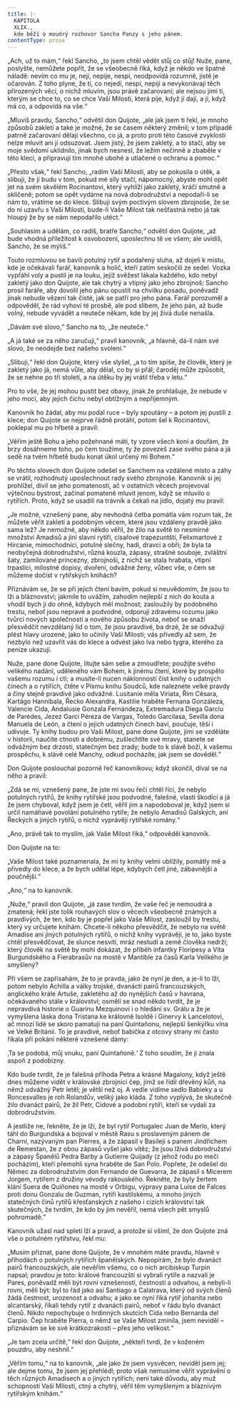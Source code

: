 ```yaml
---
title: |-
  KAPITOLA
  XLIX.,
  kde běží o moudrý rozhovor Sancha Panzy s jeho pánem.
contentType: prose
---
```


  

„Ach, už to mám,“ řekl Sancho, „to jsem chtěl vědět stůj co stůj! Nuže, pane, poslyšte, nemůžete popřít, že se všeobecně říká, když je někdo ve špatné náladě: nevím co mu je, nejí, nepije, nespí, neodpovídá rozumně, jistě je očarován. Z toho plyne, že ti, co nejedí, nespí, nepijí a nevykonávají těch přirozených věcí, o nichž mluvím, jsou právě začarovaní; ale nejsou jimi ti, kterým se chce to, co se chce Vaší Milosti, která pije, když jí dají, a jí, když má co, a odpovídá na vše.“

„Mluvíš pravdu, Sancho,“ odvětil don Quijote, „ale jak jsem ti řekl, je mnoho způsobů zakletí a také je možné, že se časem některý změnil; v tom případě patrně začarovaní dělají všechno, co já, a proto proti této časové zvyklosti nelze mluvit ani ji odsuzovat. Jsem jistý, že jsem zakletý, a to stačí, aby se moje svědomí uklidnilo, jinak bych nesnesl, že ležím nečinně a zbaběle v této kleci, a připravuji tím mnohé ubohé a utlačené o ochranu a pomoc.“

„Přesto však,“ řekl Sancho, „radím Vaší Milosti, aby se pokusila o útěk, a slibuji, že jí budu v tom, pokud mé síly stačí, nápomocný, abyste mohl opět jet na svém skvělém Rocinantovi, který vyhlíží jako zakletý, kráčí smutně a sklíčeně; potom se opět vydáme na nová dobrodružství a nepodaří-li se nám to, vrátíme se do klece. Slibuji svým poctivým slovem zbrojnoše, že se do ní uzavřu s Vaší Milostí, bude-li Vaše Milost tak nešťastná nebo já tak hloupý že by se nám nepodařilo utéct.“

„Souhlasím a udělám, co radíš, bratře Sancho,“ odvětil don Quijote, „až bude vhodná příležitost k osvobození, uposlechnu tě ve všem; ale uvidíš, Sancho, že se mýlíš.“

Touto rozmluvou se bavili potulný rytíř a podařený sluha, až dojeli k místu, kde je očekávali farář, kanovník a holič, kteří zatím seskočili ze sedel. Vozka vypřáhl voly a pustil je na louku, jejíž svěžest lákala každého, kdo nebyl zakletý jako don Quijote, ale tak chytrý a vtipný jako jeho zbrojnoš; Sancho prosil faráře, aby dovolil jeho pánu opustit na chvilku posadu, poněvadž jinak nebude vězení tak čisté, jak se patří pro jeho pána. Farář porozuměl a odpověděl, že rád vyhoví té prosbě, ale pod slibem, že jeho pán, až bude volný, nebude vyvádět a neuteče někam, kde by jej živá duše nenašla.

„Dávám své slovo,“ Sancho na to, „že neuteče.“

„A já také se za něho zaručuji,“ pravil kanovník, „a hlavně, dá-li nám své slovo, že neodejde bez našeho svolení.“

„Slibuji,“ řekl don Quijote, který vše slyšel, „a to tím spíše, že člověk, který je zakletý jako já, nemá vůle, aby dělal, co by si přál; čaroděj může způsobit, že se nehne po tři století, a na útěku by jej vrátil třeba v letu.“

Pro to vše, že jej mohou pustit bez obavy, jinak že prohlašuje, že nebude v jeho moci, aby jejich čichu nebyl obtížným a nepříjemným.

Kanovník ho žádal, aby mu podal ruce – byly spoutány – a potom jej pustili z klece; don Quijote se nejprve řádně protáhl, potom šel k Rocinantovi, poklepal mu po hřbetě a pravil:

„Věřím ještě Bohu a jeho požehnané máti, ty vzore všech koní a doufám, že brzy dosáhneme toho, po čem toužíme, ty že povezeš zase svého pána a já sedě na tvém hřbetě budu konat úkol určený mi Bohem.“

Po těchto slovech don Quijote odešel se Sanchem na vzdálené místo a záhy se vrátil, rozhodnutý uposlechnout rady svého zbrojnoše. Kanovník si jej prohlížel, divil se jeho pomatenosti, ač v ostatních věcech projevoval výtečnou bystrost, začínal pomateně mluvit jenom, když se mluvilo o rytířích. Proto, když se usadili na trávník a čekali na jídlo, dojatý mu pravil:

„Je možné, vznešený pane, aby nevhodná četba pomátla vám rozum tak, že můžete věřit zakletí a podobným věcem, které jsou vzdáleny pravdě jako sama lež? Je nemožné, aby někdo věřil, že žilo na světě to nesmírné množství Amadisů a jiní slavní rytíři, císařové trapezuntští, Felixmartové z Hircanie, mimochodníci, potulné slečny, hadi, dravci a obři; že byla ta neobyčejná dobrodružství, různá kouzla, zápasy, strašné souboje, zvláštní šaty, zamilované princezny, zbrojnoši, z nichž se stala hrabata, vtipní trpaslíci, milostné dopisy, dvoření, odvážné ženy, vůbec vše, o čem se můžeme dočíst v rytířských knihách?

Přiznávám se, že se při jejich čtení bavím, pokud si neuvědomím, že jsou to lži a bláznovství; jakmile to uvážím, zahodím nejlepší z nich do kouta a vhodil bych ji do ohně, kdybych měl možnost; zasloužily by podobného trestu, neboť jsou nepravé a podvodné, odporují zdravému rozumu jako tvůrci nových společností a nového způsobu života, neboť se snaží přesvědčit nevzdělaný lid o tom, že jsou pravdivé, ba drzé, že se odvažují plést hlavy urozené, jako to učinily Vaší Milosti; vás přivedly až sem, že nezbylo než uzavřít vás do klece a odvést jako lva nebo tygra, kterého za peníze ukazují.

Nuže, pane done Quijote, litujte sám sebe a zmoudřete; použijte svého velikého nadání, uděleného vám Bohem, k jinému čtení, které by prospělo vašemu rozumu i cti; a musíte-li nucen náklonností číst knihy o udatných činech a o rytířích, čtěte v Písmu knihu Soudců, kde naleznete velké pravdy a činy stejně pravdivé jako odvážné. Lusitanie měla Viriata, Řím Césara, Kartágo Hannibala, Řecko Alexandra, Kastilie hraběte Fernana Gonzáleza, Valencie Cida, Andalusie Gonzala Fernándeza, Extremadura Diega Garcíu de Parédes, Jezez Garci Péreza de Vargas, Toledo Garcilasa, Sevilla dona Manuela de León, a čtení o jejich udatných činech baví, poučuje, těší i udivuje. Ty knihy budou pro Vaši Milost, pane done Quijote, jimi se vzděláte v historii, naučíte ctnosti a dobrému, zušlechtíte své mravy, stanete se odvážným bez drzosti, statečným bez zrady; bude to k slávě boží, k vašemu prospěchu, k slávě celé Manchy, odkud pocházíte, jak jsem se dověděl.“

Don Quijote poslouchal pozorně řeč kanovníkovu; když skončil, díval se na něho a pravil:

„Zdá se mi, vznešený pane, že jste mi svou řečí chtěl říci, že nebylo potulných rytířů, že knihy rytířské jsou podvodné, falešné, vlasti škodící a já že jsem chyboval, když jsem je četl, věřil jim a napodoboval je, když jsem si určil namáhavé povolání potulného rytíře; že nebylo Amadisů Galských, ani Řeckých a jiných rytířů, o nichž vyprávějí rytířské romány.“

„Ano, právě tak to myslím, jak Vaše Milost říká,“ odpověděl kanovník.

Don Quijote na to:

„Vaše Milost také poznamenala, že mi ty knihy velmi ublížily, pomátly mě a přivedly do klece, a že bych udělal lépe, kdybych četl jiné, zábavnější a poučnější.“

„Ano,“ na to kanovník.

„Nuže,“ pravil don Quijote, „já zase tvrdím, že vaše řeč je nemoudrá a zmatená; řekl jste tolik rouhavých slov o věcech všeobecně známých a pravdivých, že ten, kdo by je popřel jako Vaše Milost, zasloužil by trestu, který vy určujete knihám. Chcete-li někoho přesvědčit, že nebylo na světě Amadise ani jiných potulných rytířů, o nichž knihy vyprávějí, je to, jako byste chtěl přesvědčovat, že slunce nesvítí, mráz nestudí a země člověka nedrží; který člověk na světě by mohl dokázat, že příběh infantky Floripesy a Víta Burgundského a Fierabrasův na mostě v Mantible za časů Karla Velikého je smyšlený?

Při všem se zapřísahám, že to je pravda, jako že nyní je den, a je-li to lží, potom nebylo Achilla a války trojské, dvanácti pairů francouzských, anglického krále Artuše, zakletého až do nynějších časů v havrana, očekávaného stále v království; osmělí se snad někdo tvrdit, že je nepravdivá historie o Guarinu Mezquinovi i o hledání sv. Grálu a že je vymyšlena láska dona Tristana ke královně Isoldě i Ginervy k Lancelotovi, ač mnozí lidé se skoro pamatují na paní Quintañonu, nejlepší šenkýřku vína ve Velké Británii. To je pravdivé, neboť babička z otcovy strany mi často říkala při pokání některé vznešené dámy:

‚Ta se podobá, můj vnuku, paní Quintañoně.‘ Z toho soudím, že ji znala aspoň z podobizny.

Kdo bude tvrdit, že je falešná příhoda Petra a krásné Magalony, když ještě dnes můžeme vidět v královské zbrojnici čep, jímž se řídil dřevěný kůň, na němž odvážný Petr letěl; je větší než oj. A vedle vidíme sedlo Babieky a u Roncesvalles je roh Rolandův, veliký jako kláda. Z toho vyplývá, že skutečně žilo dvanáct pairů, že žil Petr, Cidové a podobní rytíři, kteří se vydali za dobrodružstvím.

A jestliže ne, řekněte, že je lží, že byl rytíř Portugalec Juan de Merlo, který táhl do Burgundska a bojoval v městě Rasu s proslaveným pánem de Charni, nazývaným pan Pierres, a že zápasil v Basileji s panem Jindřichem de Remestan, že z obou zápasů vyšel jako vítěz; že jsou lživá dobrodružství a zápasy Španělů Pedra Barby a Gutierre Quijady (z jehož rodu po meči pocházím), kteří přemohli syna hraběte de San Polo. Popřete, že odešel do Němec za dobrodružstvím don Fernando de Guevarra, že zápasil s Micerem Jorgem, rytířem z družiny vévody rakouského. Řekněte, že byly žertem klání Suera de Quiñones na mostě v Orbigu, výpravy pana Luise de Falces proti donu Gonzalu de Guzman, rytíři kastilskému, a mnoho jiných statečných činů rytířů křesťanských z našeho i cizích království tak skutečných, že tvrdím, že kdo by jim nevěřil, nemá všech pět smyslů pohromadě.“

Kanovník užasl nad spletí lží a pravd, a protože si všiml, že don Quijote zná vše o potulném rytířstvu, řekl mu:

„Musím přiznat, pane done Quijote, že v mnohém máte pravdu, hlavně v příhodách o potulných rytířích španělských. Nepopírám, že bylo dvanáct pairů francouzských, ale nevěřím všemu, co o nich arcibiskup Turpin napsal; pravdou je toto: králové francouzští si vybrali rytíře a nazvali je Pares, poněvadž měli být rovni vznešeností, čestností a odvahou, a nebyli-li rovni, měli být: byl to řád jako asi Santiago a Calatrava, který od svých členů žádá čestnost, urozenost a odvahu; a jako se nyní říká rytíř johanita nebo alcantarský, říkali tehdy rytíř z dvanácti pairů, neboť v řádu bylo dvanáct členů. Nikdo nepochybuje o hrdinných skutcích Cida nebo Bernarda del Carpio. Čep hraběte Pierra, o němž se Vaše Milost zmínila, jsem neviděl – přiznávám se ke své krátkozrakosti – přes jeho velikost.“

„Je tam zcela určitě,“ řekl don Quijote, „někteří tvrdí, že v koženém pouzdru, aby neshnil.“

„Věřím tomu,“ na to kanovník, „ale jako že jsem vysvěcen, neviděl jsem jej; ale dejme tomu, že jsem jej přehlédl; proto však nemusíme věřit vyprávění o těch různých Amadisech a o jiných rytířích; není také důvodu, aby muž schopností Vaší Milosti, ctný a chytrý, věřil těm vymyšleným a bláznivým rytířským knihám.“
